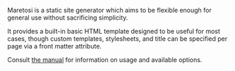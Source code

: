 Maretosi is a static site generator which aims to be flexible enough for general use without sacrificing simplicity.

It provides a built-in basic HTML template designed to be useful for most cases, though custom templates, stylesheets, and title can be specified per page via a front matter attribute.

Consult [the manual](/DOCS.md) for information on usage and available options.
